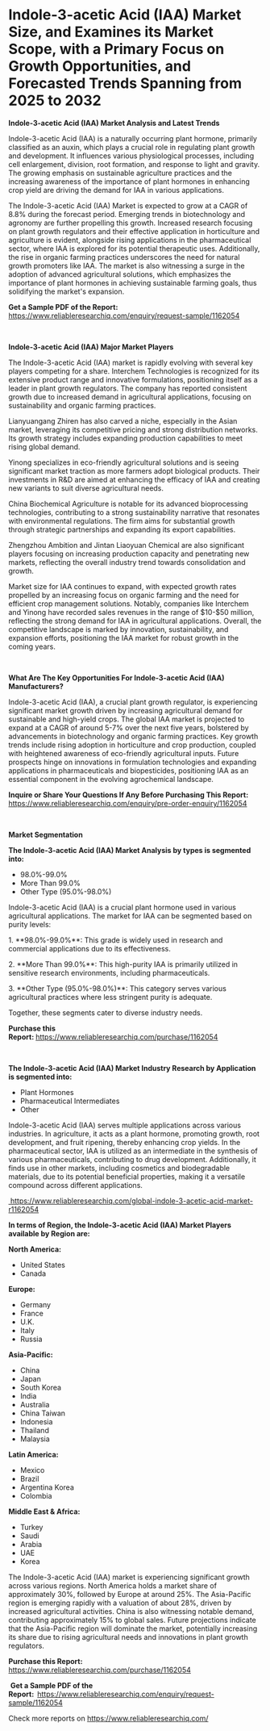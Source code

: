 <p><h1>Indole-3-acetic Acid (IAA) Market Size, and Examines its Market Scope, with a Primary Focus on Growth Opportunities, and Forecasted Trends Spanning from 2025 to 2032</h1></p><p><strong>Indole-3-acetic Acid (IAA) Market Analysis and Latest Trends</strong></p>
<p><p>Indole-3-acetic Acid (IAA) is a naturally occurring plant hormone, primarily classified as an auxin, which plays a crucial role in regulating plant growth and development. It influences various physiological processes, including cell enlargement, division, root formation, and response to light and gravity. The growing emphasis on sustainable agriculture practices and the increasing awareness of the importance of plant hormones in enhancing crop yield are driving the demand for IAA in various applications.</p><p>The Indole-3-acetic Acid (IAA) Market is expected to grow at a CAGR of 8.8% during the forecast period. Emerging trends in biotechnology and agronomy are further propelling this growth. Increased research focusing on plant growth regulators and their effective application in horticulture and agriculture is evident, alongside rising applications in the pharmaceutical sector, where IAA is explored for its potential therapeutic uses. Additionally, the rise in organic farming practices underscores the need for natural growth promoters like IAA. The market is also witnessing a surge in the adoption of advanced agricultural solutions, which emphasizes the importance of plant hormones in achieving sustainable farming goals, thus solidifying the market's expansion.</p></p>
<p><strong>Get a Sample PDF of the Report:&nbsp;</strong> <a href="https://www.reliableresearchiq.com/enquiry/request-sample/1162054?utm_campaign=2188&utm_medium=2&utm_source=Github&utm_content=ia&utm_term=02022025&utm_id=indole-3-acetic-acid-iaa">https://www.reliableresearchiq.com/enquiry/request-sample/1162054</a></p>
<p>&nbsp;</p>
<p><strong>Indole-3-acetic Acid (IAA) Major Market Players</strong></p>
<p><p>The Indole-3-acetic Acid (IAA) market is rapidly evolving with several key players competing for a share. Interchem Technologies is recognized for its extensive product range and innovative formulations, positioning itself as a leader in plant growth regulators. The company has reported consistent growth due to increased demand in agricultural applications, focusing on sustainability and organic farming practices. </p><p>Lianyuangang Zhiren has also carved a niche, especially in the Asian market, leveraging its competitive pricing and strong distribution networks. Its growth strategy includes expanding production capabilities to meet rising global demand.</p><p>Yinong specializes in eco-friendly agricultural solutions and is seeing significant market traction as more farmers adopt biological products. Their investments in R&D are aimed at enhancing the efficacy of IAA and creating new variants to suit diverse agricultural needs.</p><p>China Biochemical Agriculture is notable for its advanced bioprocessing technologies, contributing to a strong sustainability narrative that resonates with environmental regulations. The firm aims for substantial growth through strategic partnerships and expanding its export capabilities.</p><p>Zhengzhou Ambition and Jintan Liaoyuan Chemical are also significant players focusing on increasing production capacity and penetrating new markets, reflecting the overall industry trend towards consolidation and growth.</p><p>Market size for IAA continues to expand, with expected growth rates propelled by an increasing focus on organic farming and the need for efficient crop management solutions. Notably, companies like Interchem and Yinong have recorded sales revenues in the range of $10-$50 million, reflecting the strong demand for IAA in agricultural applications. Overall, the competitive landscape is marked by innovation, sustainability, and expansion efforts, positioning the IAA market for robust growth in the coming years.</p></p>
<p>&nbsp;</p>
<p><strong>What Are The Key Opportunities For Indole-3-acetic Acid (IAA) Manufacturers?</strong></p>
<p><p>Indole-3-acetic Acid (IAA), a crucial plant growth regulator, is experiencing significant market growth driven by increasing agricultural demand for sustainable and high-yield crops. The global IAA market is projected to expand at a CAGR of around 5-7% over the next five years, bolstered by advancements in biotechnology and organic farming practices. Key growth trends include rising adoption in horticulture and crop production, coupled with heightened awareness of eco-friendly agricultural inputs. Future prospects hinge on innovations in formulation technologies and expanding applications in pharmaceuticals and biopesticides, positioning IAA as an essential component in the evolving agrochemical landscape.</p></p>
<p><strong>Inquire or Share Your Questions If Any Before Purchasing This Report:</strong> <a href="https://www.reliableresearchiq.com/enquiry/pre-order-enquiry/1162054?utm_campaign=2188&utm_medium=2&utm_source=Github&utm_content=ia&utm_term=02022025&utm_id=indole-3-acetic-acid-iaa">https://www.reliableresearchiq.com/enquiry/pre-order-enquiry/1162054</a></p>
<p>&nbsp;</p>
<p><strong>Market Segmentation</strong></p>
<p><strong>The Indole-3-acetic Acid (IAA) Market Analysis by types is segmented into:</strong></p>
<p><ul><li>98.0%-99.0%</li><li>More Than 99.0%</li><li>Other Type (95.0%-98.0%)</li></ul></p>
<p><p>Indole-3-acetic Acid (IAA) is a crucial plant hormone used in various agricultural applications. The market for IAA can be segmented based on purity levels: </p><p>1. **98.0%-99.0%**: This grade is widely used in research and commercial applications due to its effectiveness. </p><p>2. **More Than 99.0%**: This high-purity IAA is primarily utilized in sensitive research environments, including pharmaceuticals. </p><p>3. **Other Type (95.0%-98.0%)**: This category serves various agricultural practices where less stringent purity is adequate. </p><p>Together, these segments cater to diverse industry needs.</p></p>
<p><strong>Purchase this Report:&nbsp;</strong><a href="https://www.reliableresearchiq.com/purchase/1162054?utm_campaign=2188&utm_medium=2&utm_source=Github&utm_content=ia&utm_term=02022025&utm_id=indole-3-acetic-acid-iaa">https://www.reliableresearchiq.com/purchase/1162054</a></p>
<p>&nbsp;</p>
<p><strong>The Indole-3-acetic Acid (IAA) Market Industry Research by Application is segmented into:</strong></p>
<p><ul><li>Plant Hormones</li><li>Pharmaceutical Intermediates</li><li>Other</li></ul></p>
<p><p>Indole-3-acetic Acid (IAA) serves multiple applications across various industries. In agriculture, it acts as a plant hormone, promoting growth, root development, and fruit ripening, thereby enhancing crop yields. In the pharmaceutical sector, IAA is utilized as an intermediate in the synthesis of various pharmaceuticals, contributing to drug development. Additionally, it finds use in other markets, including cosmetics and biodegradable materials, due to its potential beneficial properties, making it a versatile compound across different applications.</p></p>
<p><a href="https://www.reliableresearchiq.com/global-indole-3-acetic-acid-market-r1162054?utm_campaign=2188&utm_medium=2&utm_source=Github&utm_content=ia&utm_term=02022025&utm_id=indole-3-acetic-acid-iaa">&nbsp;https://www.reliableresearchiq.com/global-indole-3-acetic-acid-market-r1162054</a></p>
<p><strong>In terms of Region, the Indole-3-acetic Acid (IAA) Market Players available by Region are:</strong></p>
<p>
    <p> <strong> North America: </strong>
        <ul>
            <li>United States</li>
            <li>Canada</li>
        </ul>
        </p> 
    <p> <strong> Europe: </strong>
        <ul>
            <li>Germany</li>
            <li>France</li>
            <li>U.K.</li>
            <li>Italy</li>
            <li>Russia</li>
        </ul>
        </p> 
    <p> <strong> Asia-Pacific: </strong>
        <ul>
            <li>China</li>
            <li>Japan</li>
            <li>South Korea</li>
            <li>India</li>
            <li>Australia</li>
            <li>China Taiwan</li>
            <li>Indonesia</li>
            <li>Thailand</li>
            <li>Malaysia</li>
        </ul>
        </p> 
    <p> <strong> Latin America: </strong>
        <ul>
            <li>Mexico</li>
            <li>Brazil</li>
            <li>Argentina Korea</li>
            <li>Colombia</li>
        </ul>
        </p> 
    <p> <strong> Middle East & Africa: </strong>
        <ul>
            <li>Turkey</li>
            <li>Saudi</li>
            <li>Arabia</li>
            <li>UAE</li>
            <li>Korea</li>
        </ul>
    </p>
    </p>
<p><p>The Indole-3-acetic Acid (IAA) market is experiencing significant growth across various regions. North America holds a market share of approximately 30%, followed by Europe at around 25%. The Asia-Pacific region is emerging rapidly with a valuation of about 28%, driven by increased agricultural activities. China is also witnessing notable demand, contributing approximately 15% to global sales. Future projections indicate that the Asia-Pacific region will dominate the market, potentially increasing its share due to rising agricultural needs and innovations in plant growth regulators.</p></p>
<p><strong>Purchase this Report: </strong><a href="https://www.reliableresearchiq.com/purchase/1162054?utm_campaign=2188&utm_medium=2&utm_source=Github&utm_content=ia&utm_term=02022025&utm_id=indole-3-acetic-acid-iaa">https://www.reliableresearchiq.com/purchase/1162054</a></p>
<p>&nbsp;<strong>Get a Sample PDF of the Report:&nbsp;&nbsp;</strong><a href="https://www.reliableresearchiq.com/enquiry/request-sample/1162054?utm_campaign=2188&utm_medium=2&utm_source=Github&utm_content=ia&utm_term=02022025&utm_id=indole-3-acetic-acid-iaa">https://www.reliableresearchiq.com/enquiry/request-sample/1162054</a></p>
<p><strong></strong></p>
<p>Check more reports on <a href="https://www.reliableresearchiq.com/?utm_campaign=2188&utm_medium=2&utm_source=Github&utm_content=ia&utm_term=02022025&utm_id=indole-3-acetic-acid-iaa">https://www.reliableresearchiq.com/</a></p>